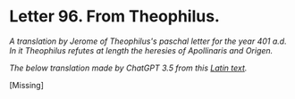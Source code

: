 <h1>Letter 96. From Theophilus.</h1>

<p><i>A translation by Jerome of Theophilus's paschal letter for the year 401 a.d. In it Theophilus refutes at length the heresies of Apollinaris and Origen.

The below translation made by ChatGPT 3.5 from this <a href='https://catholiclibrary.org/library/view?docId=Fathers-OR/PL.022.html;chunk.id=00000293'>Latin text</a>.</i></p>

[Missing]